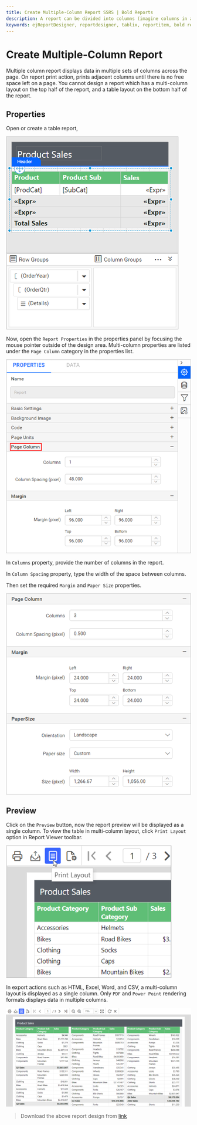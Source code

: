 ```yaml
---
title: Create Multiple-Column Report SSRS | Bold Reports
description: A report can be divided into columns (imagine columns in a newspaper), that are treated as logical pages rendered on the same physical page.  The detail section is printed once for every row in the data source similarly to a repeater and this happens vertically.
keywords: ejReportDesigner, reportdesigner, tablix, reportitem, bold reports, documentation, help, ej, user guide, demo, samples, bold reports, bold reporting, multi-column, column-spacing
---
```


# Create Multiple-Column Report

Multiple column report displays data in multiple sets of columns across the page. On report print action, prints adjacent columns until there is no free space left on a page. You cannot design a report which has a multi-column layout on the top half of the report, and a table layout on the bottom half of the report.

## Properties

Open or create a table report,

![Grouping Aggregate](/static/assets/on-premise/images/report-designer/compose-report/multi-column/report-design.png)

Now, open the `Report Properties` in the properties panel by focusing the mouse pointer outside of the design area. Multi-column properties are listed under the `Page Column` category in the properties list.

![Page column properties](/static/assets/on-premise/images/report-designer/compose-report/multi-column/multi-column-properties.png)

In `Columns` property, provide the number of columns in the report.

In `Column Spacing` property, type the width of the space between columns.

Then set the required `Margin` and `Paper Size` properties.

![Set page column properties](/static/assets/on-premise/images/report-designer/compose-report/multi-column/set-properties.png)

## Preview

Click on the `Preview` button, now the report preview will be displayed as a single column. To view the table in multi-column layout, click `Print Layout` option in Report Viewer toolbar.

![Print Layout](/static/assets/on-premise/images/report-designer/compose-report/multi-column/print-layout.png)

In export actions such as HTML, Excel, Word, and CSV, a multi-column layout is displayed as a single column. Only `PDF` and `Power Point` rendering formats displays data in multiple columns.

![Multi column report](/static/assets/on-premise/images/report-designer/compose-report/multi-column/multi-column-report.png)

> Download the above report design from [link](https://github.com/boldreports/resources/tree/master/docs/compose-report/create-multiple-column-report-ssrs.rdl)